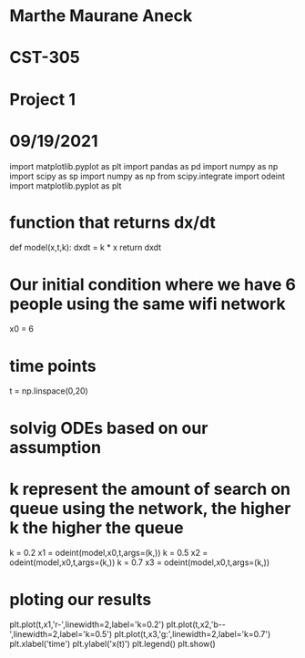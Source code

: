 # Marthe Maurane Aneck
# CST-305
# Project 1
# 09/19/2021

import matplotlib.pyplot as plt
import pandas as pd
import numpy as np
import scipy as sp
import numpy as np
from scipy.integrate import odeint
import matplotlib.pyplot as plt

# function that returns dx/dt
def model(x,t,k):
    dxdt = k * x
    return dxdt

# Our initial condition where we have 6 people using the same wifi network
x0 = 6

# time points
t = np.linspace(0,20)

# solvig ODEs based on our assumption
# k represent the amount of search on queue using the network, the higher k the higher the queue
k = 0.2
x1 = odeint(model,x0,t,args=(k,))
k = 0.5
x2 = odeint(model,x0,t,args=(k,))
k = 0.7
x3 = odeint(model,x0,t,args=(k,))

# ploting our  results
plt.plot(t,x1,'r-',linewidth=2,label='k=0.2')
plt.plot(t,x2,'b--',linewidth=2,label='k=0.5')
plt.plot(t,x3,'g:',linewidth=2,label='k=0.7')
plt.xlabel('time')
plt.ylabel('x(t)')
plt.legend()
plt.show()
